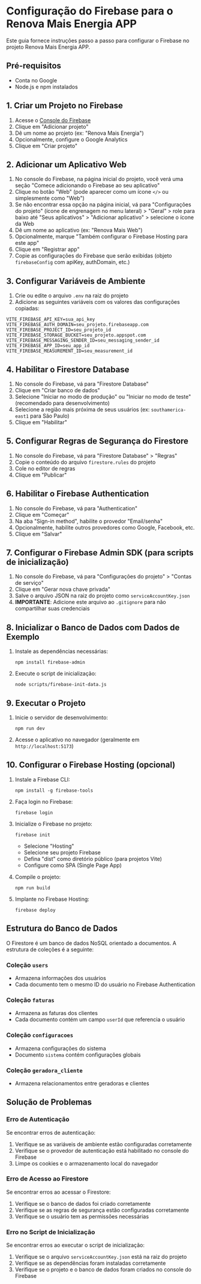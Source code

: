 # Configuração do Firebase para o Renova Mais Energia APP

Este guia fornece instruções passo a passo para configurar o Firebase no projeto Renova Mais Energia APP.

## Pré-requisitos

- Conta no Google
- Node.js e npm instalados

## 1. Criar um Projeto no Firebase

1. Acesse o [Console do Firebase](https://console.firebase.google.com/)
2. Clique em "Adicionar projeto"
3. Dê um nome ao projeto (ex: "Renova Mais Energia")
4. Opcionalmente, configure o Google Analytics
5. Clique em "Criar projeto"

## 2. Adicionar um Aplicativo Web

1. No console do Firebase, na página inicial do projeto, você verá uma seção "Comece adicionando o Firebase ao seu aplicativo"
2. Clique no botão "Web" (pode aparecer como um ícone `</>` ou simplesmente como "Web")
3. Se não encontrar essa opção na página inicial, vá para "Configurações do projeto" (ícone de engrenagem no menu lateral) > "Geral" > role para baixo até "Seus aplicativos" > "Adicionar aplicativo" > selecione o ícone da Web
4. Dê um nome ao aplicativo (ex: "Renova Mais Web")
5. Opcionalmente, marque "Também configurar o Firebase Hosting para este app"
6. Clique em "Registrar app"
7. Copie as configurações do Firebase que serão exibidas (objeto `firebaseConfig` com apiKey, authDomain, etc.)

## 3. Configurar Variáveis de Ambiente

1. Crie ou edite o arquivo `.env` na raiz do projeto
2. Adicione as seguintes variáveis com os valores das configurações copiadas:

```
VITE_FIREBASE_API_KEY=sua_api_key
VITE_FIREBASE_AUTH_DOMAIN=seu_projeto.firebaseapp.com
VITE_FIREBASE_PROJECT_ID=seu_projeto_id
VITE_FIREBASE_STORAGE_BUCKET=seu_projeto.appspot.com
VITE_FIREBASE_MESSAGING_SENDER_ID=seu_messaging_sender_id
VITE_FIREBASE_APP_ID=seu_app_id
VITE_FIREBASE_MEASUREMENT_ID=seu_measurement_id
```

## 4. Habilitar o Firestore Database

1. No console do Firebase, vá para "Firestore Database"
2. Clique em "Criar banco de dados"
3. Selecione "Iniciar no modo de produção" ou "Iniciar no modo de teste" (recomendado para desenvolvimento)
4. Selecione a região mais próxima de seus usuários (ex: `southamerica-east1` para São Paulo)
5. Clique em "Habilitar"

## 5. Configurar Regras de Segurança do Firestore

1. No console do Firebase, vá para "Firestore Database" > "Regras"
2. Copie o conteúdo do arquivo `firestore.rules` do projeto
3. Cole no editor de regras
4. Clique em "Publicar"

## 6. Habilitar o Firebase Authentication

1. No console do Firebase, vá para "Authentication"
2. Clique em "Começar"
3. Na aba "Sign-in method", habilite o provedor "Email/senha"
4. Opcionalmente, habilite outros provedores como Google, Facebook, etc.
5. Clique em "Salvar"

## 7. Configurar o Firebase Admin SDK (para scripts de inicialização)

1. No console do Firebase, vá para "Configurações do projeto" > "Contas de serviço"
2. Clique em "Gerar nova chave privada"
3. Salve o arquivo JSON na raiz do projeto como `serviceAccountKey.json`
4. **IMPORTANTE**: Adicione este arquivo ao `.gitignore` para não compartilhar suas credenciais

## 8. Inicializar o Banco de Dados com Dados de Exemplo

1. Instale as dependências necessárias:
   ```
   npm install firebase-admin
   ```

2. Execute o script de inicialização:
   ```
   node scripts/firebase-init-data.js
   ```

## 9. Executar o Projeto

1. Inicie o servidor de desenvolvimento:
   ```
   npm run dev
   ```

2. Acesse o aplicativo no navegador (geralmente em `http://localhost:5173`)

## 10. Configurar o Firebase Hosting (opcional)

1. Instale a Firebase CLI:
   ```
   npm install -g firebase-tools
   ```

2. Faça login no Firebase:
   ```
   firebase login
   ```

3. Inicialize o Firebase no projeto:
   ```
   firebase init
   ```
   - Selecione "Hosting"
   - Selecione seu projeto Firebase
   - Defina "dist" como diretório público (para projetos Vite)
   - Configure como SPA (Single Page App)

4. Compile o projeto:
   ```
   npm run build
   ```

5. Implante no Firebase Hosting:
   ```
   firebase deploy
   ```

## Estrutura do Banco de Dados

O Firestore é um banco de dados NoSQL orientado a documentos. A estrutura de coleções é a seguinte:

### Coleção `users`
- Armazena informações dos usuários
- Cada documento tem o mesmo ID do usuário no Firebase Authentication

### Coleção `faturas`
- Armazena as faturas dos clientes
- Cada documento contém um campo `userId` que referencia o usuário

### Coleção `configuracoes`
- Armazena configurações do sistema
- Documento `sistema` contém configurações globais

### Coleção `geradora_cliente`
- Armazena relacionamentos entre geradoras e clientes

## Solução de Problemas

### Erro de Autenticação

Se encontrar erros de autenticação:
1. Verifique se as variáveis de ambiente estão configuradas corretamente
2. Verifique se o provedor de autenticação está habilitado no console do Firebase
3. Limpe os cookies e o armazenamento local do navegador

### Erro de Acesso ao Firestore

Se encontrar erros ao acessar o Firestore:
1. Verifique se o banco de dados foi criado corretamente
2. Verifique se as regras de segurança estão configuradas corretamente
3. Verifique se o usuário tem as permissões necessárias

### Erro no Script de Inicialização

Se encontrar erros ao executar o script de inicialização:
1. Verifique se o arquivo `serviceAccountKey.json` está na raiz do projeto
2. Verifique se as dependências foram instaladas corretamente
3. Verifique se o projeto e o banco de dados foram criados no console do Firebase
